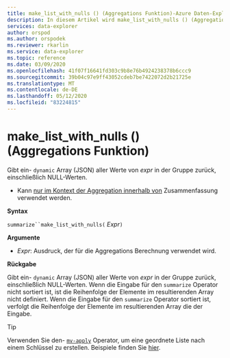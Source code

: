 ```yaml
---
title: make_list_with_nulls () (Aggregations Funktion)-Azure Daten-Explorer | Microsoft-Dokumentation
description: In diesem Artikel wird make_list_with_nulls () (Aggregations Funktion) in Azure Daten-Explorer beschrieben.
services: data-explorer
author: orspod
ms.author: orspodek
ms.reviewer: rkarlin
ms.service: data-explorer
ms.topic: reference
ms.date: 03/09/2020
ms.openlocfilehash: 41f07f16641fd303c9b8e76b4924238378b6ccc9
ms.sourcegitcommit: 39b04c97e9ff43052cdeb7be7422072d2b21725e
ms.translationtype: MT
ms.contentlocale: de-DE
ms.lasthandoff: 05/12/2020
ms.locfileid: "83224815"
---
```

# <a name="make_list_with_nulls-aggregation-function"></a>make_list_with_nulls () (Aggregations Funktion)

Gibt ein- `dynamic` Array (JSON) aller Werte von *expr* in der Gruppe zurück, einschließlich NULL-Werten.

* Kann [nur im Kontext der Aggregation innerhalb von](summarizeoperator.md) Zusammenfassung verwendet werden.

**Syntax**

`summarize``make_list_with_nulls(` *Expr*`)`

**Argumente**

* *Expr*: Ausdruck, der für die Aggregations Berechnung verwendet wird.

**Rückgabe**

Gibt ein- `dynamic` Array (JSON) aller Werte von *expr* in der Gruppe zurück, einschließlich NULL-Werten.
Wenn die Eingabe für den `summarize` Operator nicht sortiert ist, ist die Reihenfolge der Elemente im resultierenden Array nicht definiert.
Wenn die Eingabe für den `summarize` Operator sortiert ist, verfolgt die Reihenfolge der Elemente im resultierenden Array die der Eingabe.

> [!TIP]
> Verwenden Sie den- [`mv-apply`](./mv-applyoperator.md) Operator, um eine geordnete Liste nach einem Schlüssel zu erstellen. Beispiele finden Sie [hier](./mv-applyoperator.md#using-the-mv-apply-operator-to-sort-the-output-of-makelist-aggregate-by-some-key).

